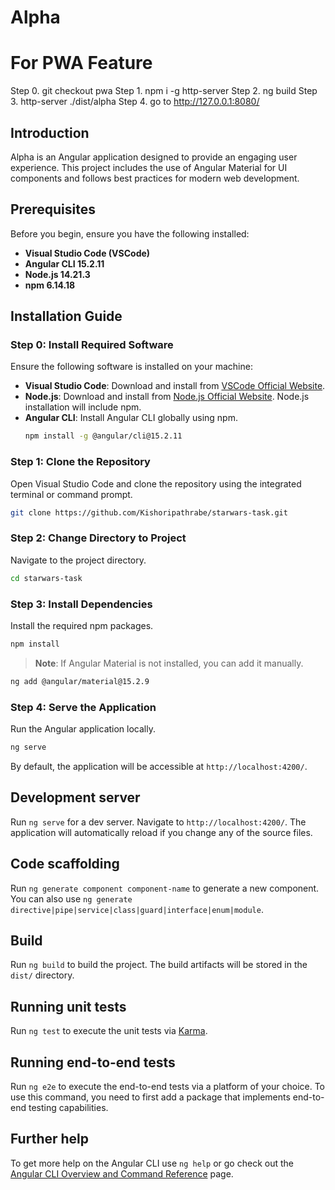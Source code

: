 
# Alpha

# For PWA Feature
Step 0. git checkout pwa
Step 1. npm i -g http-server
Step 2. ng build
Step 3. http-server ./dist/alpha
Step 4. go to http://127.0.0.1:8080/


## Introduction

Alpha is an Angular application designed to provide an engaging user experience. This project includes the use of Angular Material for UI components and follows best practices for modern web development.

## Prerequisites

Before you begin, ensure you have the following installed:

- **Visual Studio Code (VSCode)**
- **Angular CLI 15.2.11**
- **Node.js 14.21.3**
- **npm 6.14.18**

## Installation Guide

### Step 0: Install Required Software

Ensure the following software is installed on your machine:

- **Visual Studio Code**: Download and install from [VSCode Official Website](https://code.visualstudio.com/).
- **Node.js**: Download and install from [Node.js Official Website](https://nodejs.org/). Node.js installation will include npm.
- **Angular CLI**: Install Angular CLI globally using npm.
  ```bash
  npm install -g @angular/cli@15.2.11
  ```

### Step 1: Clone the Repository

Open Visual Studio Code and clone the repository using the integrated terminal or command prompt.

```bash
git clone https://github.com/Kishoripathrabe/starwars-task.git
```

### Step 2: Change Directory to Project

Navigate to the project directory.

```bash
cd starwars-task
```

### Step 3: Install Dependencies

Install the required npm packages.

```bash
npm install
```

> **Note**: If Angular Material is not installed, you can add it manually.
```bash
ng add @angular/material@15.2.9
```

### Step 4: Serve the Application

Run the Angular application locally.

```bash
ng serve
```

By default, the application will be accessible at `http://localhost:4200/`.

## Development server

Run `ng serve` for a dev server. Navigate to `http://localhost:4200/`. The application will automatically reload if you change any of the source files.

## Code scaffolding

Run `ng generate component component-name` to generate a new component. You can also use `ng generate directive|pipe|service|class|guard|interface|enum|module`.

## Build

Run `ng build` to build the project. The build artifacts will be stored in the `dist/` directory.

## Running unit tests

Run `ng test` to execute the unit tests via [Karma](https://karma-runner.github.io).

## Running end-to-end tests

Run `ng e2e` to execute the end-to-end tests via a platform of your choice. To use this command, you need to first add a package that implements end-to-end testing capabilities.

## Further help

To get more help on the Angular CLI use `ng help` or go check out the [Angular CLI Overview and Command Reference](https://angular.io/cli) page.
